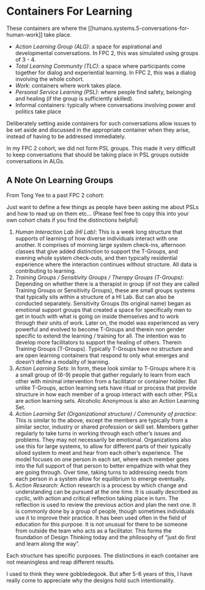 
# Containers For Learning

These containers are where the [[humans.systems.5-conversations-for-human-work]] take place.

- _Action Learning Group (ALG)_: a space for aspirational and developmental conversations. In FPC 2, this was simulated using groups of 3 - 4.
- _Total Learning Community (TLC)_: a space where participants come together for dialog and experiential learning. In FPC 2, this was a dialog involving the whole cohort.
- _Work_: containers where work takes place.
- _Personal Service Learning (PSL)_: where people find safety, belonging and healing (if the group is sufficiently skilled).
- Informal containers: typically where conversations involving power and politics take place

Deliberately setting aside containers for such conversations allow issues to be set aside and discussed in the appropriate container when they arise, instead of having to be addressed immediately.

In my FPC 2 cohort, we did not form PSL groups. This made it very difficult to keep conversations that should be taking place in PSL groups outside conversations in ALGs.

## A Note On Learning Groups

From Tong Yee to a past FPC 2 cohort:

Just want to define a few things as people have been asking me about PSLs and how to read up on them etc...
(Please feel free to copy this into your own cohort chats if you find the distinctions helpful)

1. _Human Interaction Lab (HI Lab)_: This is a week long structure that supports of learning of how diverse individuals interact with one another. It comprises of morning large system check-ins, afternoon classes that give added distinction to support the T-Groups, and evening whole system check-outs, and then typically residential experience where the interaction continues without structure. All data is contributing to learning.
2. _Training Groups / Sensitivity Groups / Therapy Groups (T-Groups)_: Depending on whether there is a therapist in group (if not they are called Training Groups or Sensitivity Groups), these are small groups systems that typically sits within a structure of a HI Lab. But can also be conducted separately. Sensitivity Groups (Its original name) began as emotional support groups that created a space for specifically men to get in touch with what is going on inside themselves and to work through their units of work. Later on, the model was experienced as very powerful and evolved to become T-Groups and therein non gender specific to extend the learning / training for all. The intention was to develop more facilitators to support the healing of others. Therein Training Groups (T-Groups). Typically T-Groups have no structure and are open learning containers that respond to only what emerges and doesn’t define a modality of learning.
3. _Action Learning Sets_: In form, these look similar to T-Groups where it is a small group of (6-9) people that gather regularly to learn from each other with minimal intervention from a facilitator or container holder. But unlike T-Groups, action learning sets have ritual or process that provide structure in how each member of a group interact with each other. PSLs are action learning sets. Alcoholic Anonymous is also an Action Learning Set.
4. _Action Learning Set (Organizational structure) / Community of practice_: This is similar to the above, except the members are typically from a similar sector, industry or shared profession or skill set. Members gather regularly to take turns in working through each other’s issues and problems. They may not necessarily be emotional. Organizations also use this for large systems, to allow for different parts of their typically siloed system to meet and hear from each other’s experience. The model focuses on one person in each set, where each member goes into the full support of that person to better empathize with what they are going through. Over time, taking turns to addressing needs from each person in a system allow for equilibrium to emerge eventually.
5. _Action Research_: Action research is a process by which change and understanding can be pursued at the one time.  It is usually described as cyclic, with action and critical reflection taking place in turn.  The reflection is used to review the previous action and plan the next one. It is commonly done by a group of people, though sometimes individuals use it to improve their practice.  It has been used often in the field of education for this purpose.  It is not unusual for there to be someone from outside the team who acts as a facilitator. This forms the foundation of Design Thinking today and the philosophy of “just do first and learn along the way”.

Each structure has specific purposes. The distinctions in each container are not meaningless and reap different results.

I used to think they were gobbledegook. But after 5-6 years of this, I have really come to appreciate why the designs hold such intentionality.
